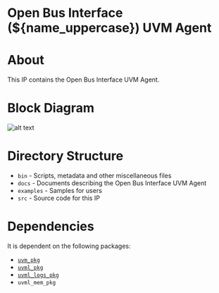 # Open Bus Interface (${name_uppercase}) UVM Agent


# About
This IP contains the Open Bus Interface UVM Agent.

# Block Diagram
![alt text](./docs/agent_block_diagram.png "Open Bus Interface UVM Agent Block Diagram")

# Directory Structure
* `bin` - Scripts, metadata and other miscellaneous files
* `docs` - Documents describing the Open Bus Interface UVM Agent
* `examples` - Samples for users
* `src` - Source code for this IP


# Dependencies
It is dependent on the following packages:

* [`uvm_pkg`](https://www.accellera.org/downloads/standards/uvm)
* [`uvml_pkg`](https://datum-technology-corporation.github.io/uvml/)
* [`uvml_logs_pkg`](https://datum-technology-corporation.github.io/uvml_logs/)
* `uvml_mem_pkg`
